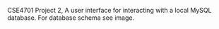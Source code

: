 CSE4701 Project 2, A user interface for interacting with a local MySQL database.
For database schema see image.
